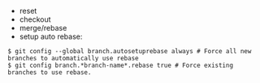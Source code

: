 - reset
- checkout
- merge/rebase
- setup auto rebase:
```
$ git config --global branch.autosetuprebase always # Force all new branches to automatically use rebase
$ git config branch.*branch-name*.rebase true # Force existing branches to use rebase.
```
